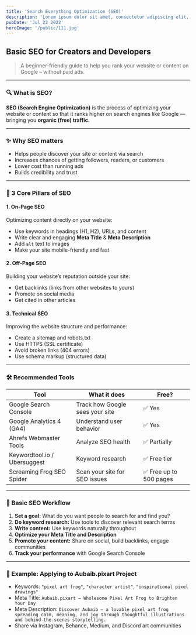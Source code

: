 ```yaml
---
title: 'Search Everything Optimization (SEO)'
description: 'Lorem ipsum dolor sit amet, consectetur adipiscing elit, sed do eiusmod tempor incididunt ut labore et dolore magna aliqua. Vitae ultricies leo'
pubDate: 'Jul 22 2022'
heroImage: '/public/111.jpg'
---
```


## Basic SEO for Creators and Developers

> A beginner-friendly guide to help you rank your website or content on Google – without paid ads.

---

### 🔍 What is SEO?

**SEO (Search Engine Optimization)** is the process of optimizing your website or content so that it ranks higher on search engines like Google — bringing you **organic (free) traffic**.

---

### ✨ Why SEO matters

- Helps people discover your site or content via search
- Increases chances of getting followers, readers, or customers
- Lower cost than running ads
- Builds credibility and trust

---

### 🧠 3 Core Pillars of SEO

#### 1. **On-Page SEO**
Optimizing content directly on your website:
- Use keywords in headings (H1, H2), URLs, and content
- Write clear and engaging **Meta Title** & **Meta Description**
- Add `alt` text to images
- Make your site mobile-friendly and fast

#### 2. **Off-Page SEO**
Building your website’s reputation outside your site:
- Get backlinks (links from other websites to yours)
- Promote on social media
- Get cited in other articles

#### 3. **Technical SEO**
Improving the website structure and performance:
- Create a sitemap and robots.txt
- Use HTTPS (SSL certificate)
- Avoid broken links (404 errors)
- Use schema markup (structured data)

---

### 🛠️ Recommended Tools

| Tool | What it does | Free? |
|------|---------------|-------|
| Google Search Console | Track how Google sees your site | ✅ Yes |
| Google Analytics 4 (GA4) | Understand user behavior | ✅ Yes |
| Ahrefs Webmaster Tools | Analyze SEO health | ✅ Partially |
| Keywordtool.io / Ubersuggest | Keyword research | ✅ Free tier |
| Screaming Frog SEO Spider | Scan your site for SEO issues | ✅ Free up to 500 pages |

---

### 🧪 Basic SEO Workflow

1. **Set a goal:** What do you want people to search for and find you?
2. **Do keyword research:** Use tools to discover relevant search terms
3. **Write content:** Use keywords naturally throughout
4. **Optimize your Meta Title and Description**
5. **Promote your content:** Share on social, build backlinks, engage communities
6. **Track your performance** with Google Search Console

---

### 🐸 Example: Applying to Aubaib.pixart Project

- Keywords: `"pixel art frog"`, `"character artist"`, `"inspirational pixel drawings"`
- Meta Title: `Aubaib.pixart – Wholesome Pixel Art Frog to Brighten Your Day`
- Meta Description: `Discover Aubaib – a lovable pixel art frog spreading calm, meaning, and joy through thoughtful illustrations and behind-the-scenes storytelling.`
- Share via Instagram, Behance, Medium, and Discord art communities
